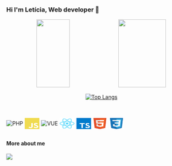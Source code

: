 ### Hi I'm Letícia, Web developer 👋


<div align="center">  
  <img height="180em" width="42%" src="https://github-readme-stats.vercel.app/api?username=lesantosx&show_icons=true&theme=tokyonight&include_all_commits=true&count_private=true"/>
  <img height="180em" width="50%" src="https://github-readme-stats.vercel.app/api/top-langs/?username=lesantosx&layout=compact&langs_count=7&theme=tokyonight"/>
  
  [![Top Langs](https://github-readme-stats.vercel.app/api/top-langs/?username=lesantosx&layout=compact)](https://github.com/anuraghazra/github-readme-stats)
</div>

##

<div style="display: inline_block"><br>
  <img align="center" alt="PHP" height="40" width="50" src="https://cdn.jsdelivr.net/gh/devicons/devicon/icons/php/php-plain.svg"> 
  <img align="center" alt="JS" height="30" width="40" src="https://raw.githubusercontent.com/devicons/devicon/master/icons/javascript/javascript-plain.svg">
  <img align="center" alt="VUE" height="30" width="40" src="https://cdn.jsdelivr.net/gh/devicons/devicon/icons/vuejs/vuejs-original.svg">  
  <img align="center" alt="REACT" height="30" width="40" src="https://raw.githubusercontent.com/devicons/devicon/master/icons/react/react-original.svg">
  <img align="center" alt="TS" height="30" width="40" src="https://raw.githubusercontent.com/devicons/devicon/master/icons/typescript/typescript-plain.svg">
  <img align="center" alt="HTML" height="30" width="40" src="https://raw.githubusercontent.com/devicons/devicon/master/icons/html5/html5-original.svg">
  <img align="center" alt="CSS" height="30" width="40" src="https://raw.githubusercontent.com/devicons/devicon/master/icons/css3/css3-original.svg">  
</div>

##

<div> 
  <h4>More about me</h4>
  <a href="https://www.linkedin.com/in/lesantosx" target="_blank"><img src="https://img.shields.io/badge/-LinkedIn-%230077B5?style=for-the-badge&logo=linkedin&logoColor=white" target="_blank"></a> 
 
</div>
